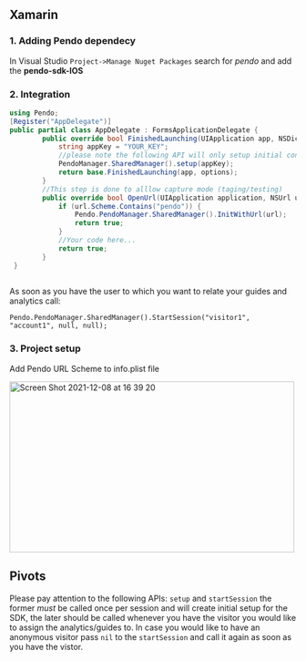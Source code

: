 
## Xamarin
### 1. Adding Pendo dependecy 
In Visual Studio `Project->Manage Nuget Packages` search for _pendo_ and add the **pendo-sdk-IOS**

### 2. Integration
```csharp
using Pendo;
[Register("AppDelegate")]
public partial class AppDelegate : FormsApplicationDelegate {
        public override bool FinishedLaunching(UIApplication app, NSDictionary options) {
            string appKey = "YOUR_KEY";
            //please note the following API will only setup initial configuartion, to start collect analytics use start session
            PendoManager.SharedManager().setup(appKey);
            return base.FinishedLaunching(app, options);
        }
        //This step is done to alllow capture mode (taging/testing)
        public override bool OpenUrl(UIApplication application, NSUrl url, string sourceApplication, NSObject annotation) {
            if (url.Scheme.Contains("pendo")) {
                Pendo.PendoManager.SharedManager().InitWithUrl(url);
                return true;
            }
            //Your code here...
            return true;
        }
 }
 
```
As soon as you have the user to which you want to relate your guides and analytics call:
```
Pendo.PendoManager.SharedManager().StartSession("visitor1", "account1", null, null);
```
### 3. Project setup
Add Pendo URL Scheme to info.plist file

<img alt="Screen Shot 2021-12-08 at 16 39 20" src="https://user-images.githubusercontent.com/56674958/145228026-f7a5af6c-33c9-4174-afc9-a0295dd6844e.png" width="500" height="300">

## Pivots
Please pay attention to the following APIs: ``` setup ``` and ```startSession``` the former *must* be called once per session and will create initial setup for the SDK, the later should be called whenever you have the visitor you would like to assign the analytics/guides to. In case you would like to have an anonymous visitor pass ```nil``` to the ```startSession``` and call it again as soon as you have the vistor. 

